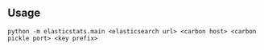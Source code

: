Usage
-----
```
python -m elasticstats.main <elasticsearch url> <carbon host> <carbon pickle port> <key prefix> 
```
